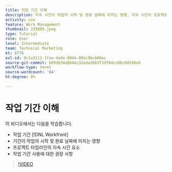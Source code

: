 ```yaml
---
title: 작업 기간 이해
description: 지속 시간이 작업의 시작 및 완료 날짜에 미치는 영향, 지속 시간이 프로젝트 타임라인에 미치는 영향 및 작업 지속 기간을 사용하기 위한 몇 가지 모범 사례를 알아봅니다.
activity: use
feature: Work Management
thumbnail: 335089.jpeg
type: Tutorial
role: User
level: Intermediate
team: Technical Marketing
kt: 8776
exl-id: 0c1a3111-1fae-4ade-8044-86bc9bcb06ec
source-git-commit: b09d634a8b4ec32eda2663f1df04cc8bc04596a9
workflow-type: tm+mt
source-wordcount: '64'
ht-degree: 0%

---
```


# 작업 기간 이해

이 비디오에서는 다음을 학습합니다.

* 작업 기간 [!DNL Workfront]
* 기간이 작업의 시작 및 완료 날짜에 미치는 영향
* 프로젝트 타임라인의 지속 시간 요소
* 작업 기간 사용에 대한 권장 사항

>[!VIDEO](https://video.tv.adobe.com/v/335089/?quality=12)
